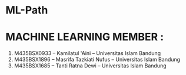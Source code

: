 # ML-Path
# MACHINE LEARNING MEMBER :
1. M435BSX0933 – Kamilatul 'Aini – Universitas Islam Bandung 
2. M435BSX1896 – Masrifa Tazkiati Nufus – Universitas Islam Bandung
3. M435BSX1685 – Tanti Ratna Dewi – Universitas Islam Bandung

